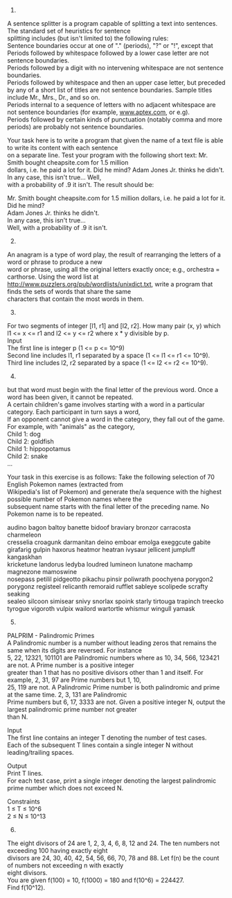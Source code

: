 1)  
A sentence splitter is a program capable of splitting a text into sentences. The standard set of heuristics for sentence  
splitting includes (but isn't limited to) the following rules:  
Sentence boundaries occur at one of "." (periods), "?" or "!", except that  
    Periods followed by whitespace followed by a lower case letter are not sentence boundaries.  
    Periods followed by a digit with no intervening whitespace are not sentence boundaries.  
    Periods followed by whitespace and then an upper case letter, but preceded by any of a short list of titles are not  sentence boundaries. Sample titles include Mr., Mrs., Dr., and so on.  
    Periods internal to a sequence of letters with no adjacent whitespace are not sentence boundaries (for example,  www.aptex.com, or e.g).  
    Periods followed by certain kinds of punctuation (notably comma and more periods) are probably not sentence boundaries.  
  
Your task here is to write a program that given the name of a text file is able to write its content with each sentence  
on a separate line. Test your program with the following short text: Mr. Smith bought cheapsite.com for 1.5 million  
dollars, i.e. he paid a lot for it. Did he mind? Adam Jones Jr. thinks he didn't. In any case, this isn't true... Well,  
with a probability of .9 it isn't. The result should be:  
  
Mr. Smith bought cheapsite.com for 1.5 million dollars, i.e. he paid a lot for it.  
Did he mind?  
Adam Jones Jr. thinks he didn't.  
In any case, this isn't true...  
Well, with a probability of .9 it isn't.  
  
2)  
An anagram is a type of word play, the result of rearranging the letters of a word or phrase to produce a new  
word or phrase, using all the original letters exactly once; e.g., orchestra = carthorse. Using the word list at  
http://www.puzzlers.org/pub/wordlists/unixdict.txt, write a program that finds the sets of words that share the same  
characters that contain the most words in them.  
  
3)  
For two segments of integer [l1, r1] and [l2, r2]. How many pair (x, y) which l1 <= x <= r1 and l2 <= y <= r2 where x * y divisible by p.  
Input  
The first line is integer p (1 <= p <= 10^9)  
Second line includes l1, r1 separated by a space (1 <= l1 <= r1 <= 10^9).  
Third line includes l2, r2 separated by a space (1 <= l2 <= r2 <= 10^9).  
  
4)  
but that word must begin with the final letter of the previous word. Once a word has been given, it cannot be repeated.  
A certain children's game involves starting with a word in a particular category. Each participant in turn says a word,  
If an opponent cannot give a word in the category, they fall out of the game. For example, with "animals" as the category,  
Child 1: dog  
Child 2: goldfish  
Child 1: hippopotamus  
Child 2: snake  
...  
  
Your task in this exercise is as follows: Take the following selection of 70 English Pokemon names (extracted from  
Wikipedia's list of Pokemon) and generate the/a sequence with the highest possible number of Pokemon names where the  
subsequent name starts with the final letter of the preceding name. No Pokemon name is to be repeated.  
  
audino bagon baltoy banette bidoof braviary bronzor carracosta charmeleon  
cresselia croagunk darmanitan deino emboar emolga exeggcute gabite  
girafarig gulpin haxorus heatmor heatran ivysaur jellicent jumpluff kangaskhan  
kricketune landorus ledyba loudred lumineon lunatone machamp magnezone mamoswine  
nosepass petilil pidgeotto pikachu pinsir poliwrath poochyena porygon2  
porygonz registeel relicanth remoraid rufflet sableye scolipede scrafty seaking  
sealeo silcoon simisear snivy snorlax spoink starly tirtouga trapinch treecko  
tyrogue vigoroth vulpix wailord wartortle whismur wingull yamask  
  
5)  
PALPRIM - Palindromic Primes  
A Palindromic number is a number without leading zeros that remains the same when its digits are reversed. For instance  
5, 22, 12321, 101101 are Palindromic numbers where as 10, 34, 566, 123421 are not. A Prime number is a positive integer  
greater than 1 that has no positive divisors other than 1 and itself. For example, 2, 31, 97 are Prime numbers but 1, 10,  
25, 119 are not. A Palindromic Prime number is both palindromic and prime at the same time. 2, 3, 131 are Palindromic  
Prime numbers but 6, 17, 3333 are not. Given a positive integer N, output the largest palindromic prime number not greater  
than N.   
  
Input  
The first line contains an integer T denoting the number of test cases.  
Each of the subsequent T lines contain a single integer N without leading/trailing spaces.   
  
Output  
Print T lines.  
For each test case, print a single integer denoting the largest palindromic prime number which does not exceed N.  
  
Constraints  
1 ≤ T ≤ 10^6  
2 ≤ N ≤ 10^13  
  
6)  
The eight divisors of 24 are 1, 2, 3, 4, 6, 8, 12 and 24. The ten numbers not exceeding 100 having exactly eight  
divisors are 24, 30, 40, 42, 54, 56, 66, 70, 78 and 88. Let f(n) be the count of numbers not exceeding n with exactly  
eight divisors.  
You are given f(100) = 10, f(1000) = 180 and f(10^6) = 224427.  
Find f(10^12).  
  